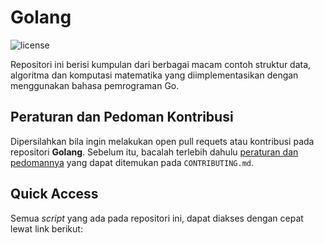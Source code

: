 # Golang
![license](https://img.shields.io/github/license/bellshade/Golang?style=for-the-badge)

Repositori ini berisi kumpulan dari berbagai macam contoh struktur data, algoritma dan komputasi matematika yang diimplementasikan dengan menggunakan bahasa pemrograman Go.

## Peraturan dan Pedoman Kontribusi
Dipersilahkan bila ingin melakukan open pull requets atau kontribusi pada repositori **Golang**. Sebelum itu, bacalah terlebih dahulu [peraturan dan pedomannya](CONTRIBUTING.md) yang dapat ditemukan pada ``CONTRIBUTING.md``.

## Quick Access
Semua *script* yang ada pada repositori ini, dapat diakses dengan cepat lewat link berikut:


